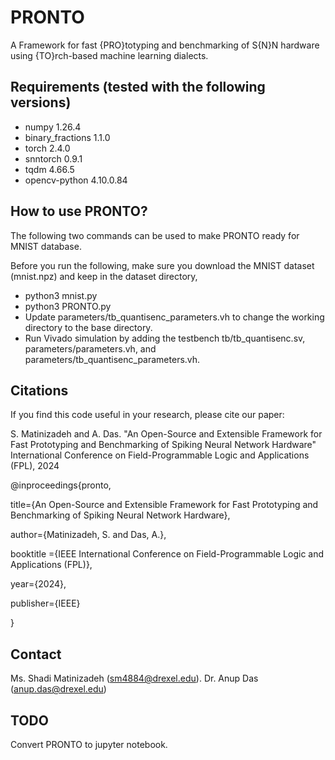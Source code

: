 # PRONTO
A Framework for fast {PRO}totyping and benchmarking of S{N}N hardware using {TO}rch-based machine learning dialects.

## Requirements (tested with the following versions)
- numpy 1.26.4
- binary_fractions 1.1.0 
- torch 2.4.0
- snntorch 0.9.1
- tqdm 4.66.5
- opencv-python 4.10.0.84

## How to use PRONTO?
The following two commands can be used to make PRONTO ready for MNIST database.

Before you run the following, make sure you download the MNIST dataset (mnist.npz) and keep in the dataset directory,

- python3 mnist.py
- python3 PRONTO.py
- Update parameters/tb_quantisenc_parameters.vh to change the working directory to the base directory.
- Run Vivado simulation by adding the testbench tb/tb_quantisenc.sv, parameters/parameters.vh, and parameters/tb_quantisenc_parameters.vh.

## Citations
If you find this code useful in your research, please cite our paper:

S. Matinizadeh and A. Das. "An Open-Source and Extensible Framework for Fast Prototyping and Benchmarking of Spiking Neural Network Hardware" International Conference on Field-Programmable Logic and Applications (FPL), 2024

@inproceedings{pronto,

title={An Open-Source and Extensible Framework for Fast Prototyping and Benchmarking of Spiking Neural Network Hardware},

author={Matinizadeh, S. and Das, A.},

booktitle ={IEEE International Conference on Field-Programmable Logic and Applications (FPL)},

year={2024},

publisher={IEEE}

}

## Contact
Ms. Shadi Matinizadeh (sm4884@drexel.edu).
Dr. Anup Das (anup.das@drexel.edu)

## TODO
Convert PRONTO to jupyter notebook.
